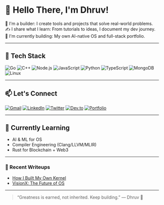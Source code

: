 # 👋 Hello There, I'm Dhruv!

🚀 I'm a builder: I create tools and projects that solve real-world problems.  
✍️ I share what I learn: From tutorials to ideas, I document my dev journey.  
🔭 I'm currently building: My own AI-native OS and full-stack portfolio.

---

## 🔧 Tech Stack

![Go](https://img.shields.io/badge/-Go-000?&logo=Go)
![C++](https://img.shields.io/badge/-C++-00599C?&logo=cplusplus)
![Node.js](https://img.shields.io/badge/-Node.js-339933?&logo=node.js)
![JavaScript](https://img.shields.io/badge/-JavaScript-F7DF1E?&logo=javascript)
![Python](https://img.shields.io/badge/-Python-3776AB?&logo=python)
![TypeScript](https://img.shields.io/badge/-TypeScript-007ACC?&logo=typescript)
![MongoDB](https://img.shields.io/badge/-MongoDB-4EA94B?&logo=mongodb)
![Linux](https://img.shields.io/badge/-Linux-FCC624?&logo=linux)

---

## 📫 Let's Connect

[![Gmail](https://img.shields.io/badge/-Gmail-D14836?&logo=gmail&logoColor=white)](mailto:yourmail@gmail.com)
[![LinkedIn](https://img.shields.io/badge/-LinkedIn-0077B5?&logo=linkedin)](https://linkedin.com/in/yourprofile)
[![Twitter](https://img.shields.io/badge/-Twitter-1DA1F2?&logo=twitter)](https://twitter.com/yourprofile)
[![Dev.to](https://img.shields.io/badge/-Dev.to-000000?&logo=dev.to)](https://dev.to/yourprofile)
[![Portfolio](https://img.shields.io/badge/-Portfolio-FF6C37?&logo=firefox)](https://yourportfolio.com)

---

## 🧠 Currently Learning

- AI & ML for OS
- Compiler Engineering (Clang/LLVM/MLIR)
- Rust for Blockchain + Web3

---

### 📝 Recent Writeups

- [How I Built My Own Kernel](https://dev.to/yourpost)
- [VisionX: The Future of OS](https://medium.com/yourpost)

---

> “Greatness is earned, not inherited. Keep building.” — Dhruv 🚀
